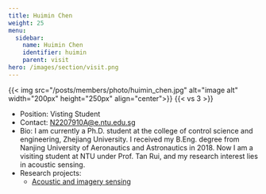 ```yaml
---
title: Huimin Chen
weight: 25
menu:
  sidebar:
    name: Huimin Chen
    identifier: huimin
    parent: visit
hero: /images/section/visit.png
---
```

{{< img src="/posts/members/photo/huimin_chen.jpg" alt="image alt" width="200px" height="250px" align="center">}}
{{< vs 3 >}}

- Position: Visting Student
- Contact: N2207910A@e.ntu.edu.sg
- Bio: I am currently a Ph.D. student at the college of control science and engineering, Zhejiang University. I received my B.Eng. degree from Nanjing University of Aeronautics and Astronautics in 2018. Now I am a visiting student at NTU under Prof. Tan Rui, and my research interest lies in acoustic sensing.
- Research projects:
  - [Acoustic and imagery sensing](https://ntuiot.xyz/posts/research/iot-sensing/acoustic/)
